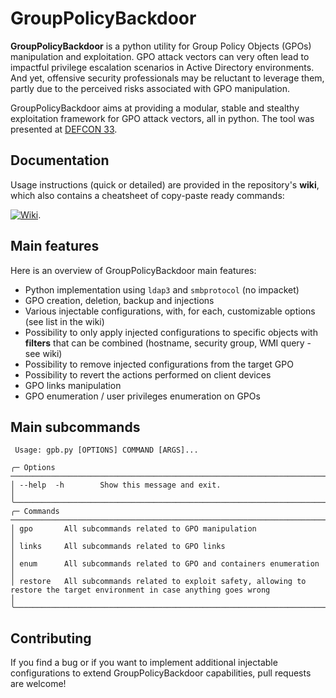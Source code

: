 # GroupPolicyBackdoor

**GroupPolicyBackdoor** is a python utility for Group Policy Objects (GPOs) manipulation and exploitation. GPO attack vectors can very often lead to impactful privilege escalation scenarios in Active Directory environments. And yet, offensive security professionals may be reluctant to leverage them, partly due to the perceived risks associated with GPO manipulation.

GroupPolicyBackdoor aims at providing a modular, stable and stealthy exploitation framework for GPO attack vectors, all in python. The tool was presented at [DEFCON 33](https://www.synacktiv.com/sites/default/files/2025-08/roland_becard_turning-your-active-directory-into-the-attackers-c2_slides.pdf).

## Documentation

Usage instructions (quick or detailed) are provided in the repository's **wiki**, which also contains a cheatsheet of copy-paste ready commands:

[![Wiki](https://img.shields.io/badge/📖-Wiki-blue?style=for-the-badge)](https://github.com/synacktiv/GroupPolicyBackdoor/wiki).

## Main features

Here is an overview of GroupPolicyBackdoor main features:

- Python implementation using `ldap3` and `smbprotocol` (no impacket)
- GPO creation, deletion, backup and injections
- Various injectable configurations, with, for each, customizable options (see list in the wiki)
- Possibility to only apply injected configurations to specific objects with **filters** that can be combined (hostname, security group, WMI query - see wiki)
- Possibility to remove injected configurations from the target GPO
- Possibility to revert the actions performed on client devices
- GPO links manipulation
- GPO enumeration / user privileges enumeration on GPOs

## Main subcommands

```
 Usage: gpb.py [OPTIONS] COMMAND [ARGS]...                                                                                                                                                                         
                                                                                                                                                                                                                   
╭─ Options ───────────────────────────────────────────────────────────────────────────────────────────────────────────────────────────────────────────────────────────────────────────────────────────────────────╮
│ --help  -h        Show this message and exit.                                                                                                                                                                   │
╰─────────────────────────────────────────────────────────────────────────────────────────────────────────────────────────────────────────────────────────────────────────────────────────────────────────────────╯
╭─ Commands ──────────────────────────────────────────────────────────────────────────────────────────────────────────────────────────────────────────────────────────────────────────────────────────────────────╮
│ gpo       All subcommands related to GPO manipulation                                                                                                                                                           │
│ links     All subcommands related to GPO links                                                                                                                                                                  │
│ enum      All subcommands related to GPO and containers enumeration                                                                                                                                             │
│ restore   All subcommands related to exploit safety, allowing to restore the target environment in case anything goes wrong                                                                                     │
╰─────────────────────────────────────────────────────────────────────────────────────────────────────────────────────────────────────────────────────────────────────────────────────────────────────────────────╯
```

## Contributing

If you find a bug or if you want to implement additional injectable configurations to extend GroupPolicyBackdoor capabilities, pull requests are welcome!